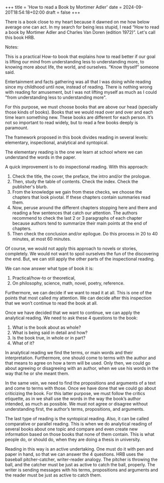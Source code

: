 ﻿+++
title = 'How to read a Book by Mortimer Adler'
date = 2024-09-20T18:54:18+02:00
draft = false
+++

There is a book close to my heart because it dawned on me how below average one can act. In my search for being less stupid, I read “How to read a book by Mortimer Adler and Charles Van Doren (edition 1972)”. Let's call this book HRB.  

Notes:

This is a practical How-to book that explains how to read better if our goal is lifting our mind from understanding less to understanding more, to knowing more about life, the world, and ourselves. “Know thyself” someone said.

Entertainment and facts gathering was all that I was doing while reading since my childhood until now, instead of reading. There is nothing wrong with reading for amusement, but I was not lifting myself as much as I could "from understanding less to understanding more". 

For this purpose, we must choose books that are above our head (specially those kinds of books). Books that we would read over and over and each time learn something new. These books are different for each person. It’s not so important to read widely, but to read a few books deeply is paramount.

The framework proposed in this book divides reading in several levels: elementary, inspectional, analytical and syntopical.

The elementary reading is the one we learn at school where we can understand the words in the paper. 

A quick improvement is to do inspectional reading. With this approach:
1. Check the title, the cover, the preface, the intro and/or the prologue.
2. Then, study the table of contents. Check the index. Check the publisher's blurb. 
3. From the knowledge we gain from these checks, we choose the chapters that look pivotal. If these chapters contain summaries read them. 
4. Now, peruse around the different chapters stopping here and there and reading a few sentences that catch our attention. The authors recommend to check the last 2 or 3 paragraphs of each chapter because authors tend to summarize their main points at the end of chapters. 
5. Then check the conclusion and/or epilogue. Do this process in 20 to 40 minutes, at most 60 minutes.

Of course, we would not apply this approach to novels or stories, completely. We would not want to spoil ourselves the fun of the discovering the end. But, we can still apply the other parts of the inspectional reading.

We can now answer what type of book it is: 
1. Practical/how-to or theoretical,
2. On philosophy, science, math, novel, poetry, reference. 

Furthermore, we can decide if we want to read it at all. This is one of the points that most called my attention. We can decide after this inspection that we won’t continue to read the book at all.

Once we have decided that we want to continue, we can apply the analytical reading. We need to ask these 4 questions to the book:

1. What is the book about as whole?
2. What is being said in detail and how?
3. Is the book true, in whole or in part?
4. What of it?

In analytical reading we find the terms, or main words and their interpretation. Furthermore, one should come to terms with the author and that means to agree on how a term will be used. Only then, we could go about agreeing or disagreeing with an author, when we use his words in the way that he or she meant them.

In the same vein, we need to find the propositions and arguments of a text and come to terms with those. Once we have done that we could go about criticizing the book. For this latter purpose, we must follow the critics etiquette, as in we shall use the words in the way the book’s author intended, as much as possible. We must not agree or disagree without understanding first, the author’s terms, propositions, and arguments.

The last type of reading is the syntopical reading. Also, it can be called comparative or parallel reading. This is when we do analytical reading of several books about one topic and compare and even create new information based on those books that none of them contain. This is what people do, or should do, when they are doing a thesis in university.

Reading in this way is an active undertaking. One must do it with pen and paper in hand, so that we can answer the 4 questions. HRB uses the baseball pitcher-catcher, writer-reader analogy. The pitcher is throwing the ball, and the catcher must be just as active to catch the ball, properly. The writer is sending messages with his terms, propositions and arguments and the reader must be just as active to catch them.
